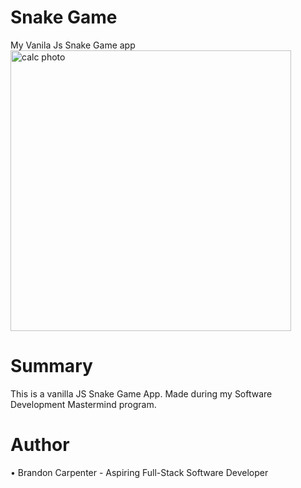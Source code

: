 
# Snake Game
My Vanila Js Snake Game app
<br>
<img width="449" alt="calc photo" src="![snakePhoto](https://user-images.githubusercontent.com/69767056/131734599-1cd81fc8-7a3e-488f-a8b3-cf6b25a0ae31.png)">

<h1>Summary</h1>
This is a  vanilla JS Snake Game App. Made during my Software Development Mastermind program.

<h1>Author</h1>
• Brandon Carpenter - Aspiring Full-Stack Software Developer
